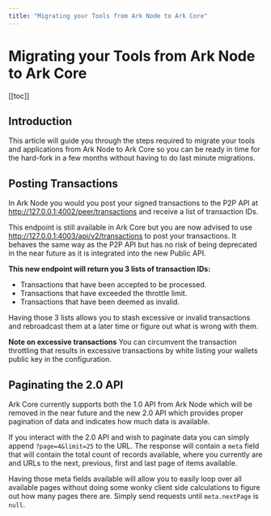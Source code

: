 ```yaml
---
title: "Migrating your Tools from Ark Node to Ark Core"
---
```


# Migrating your Tools from Ark Node to Ark Core

[[toc]]

## Introduction

This article will guide you through the steps required to migrate your tools and applications from Ark Node to Ark Core so you can be ready in time for the hard-fork in a few months without having to do last minute migrations.

## Posting Transactions

In Ark Node you would you post your signed transactions to the P2P API at http://127.0.0.1:4002/peer/transactions and receive a list of transaction IDs.

This endpoint is still available in Ark Core but you are now advised to use http://127.0.0.1:4003/api/v2/transactions to post your transactions. It behaves the same way as the P2P API but has no risk of being deprecated in the near future as it is integrated into the new Public API.

**This new endpoint will return you 3 lists of transaction IDs:**
- Transactions that have been accepted to be processed.
- Transactions that have exceeded the throttle limit.
- Transactions that have been deemed as invalid.

Having those 3 lists allows you to stash excessive or invalid transactions and rebroadcast them at a later time or figure out what is wrong with them.

**Note on excessive transactions**
You can circumvent the transaction throttling that results in excessive transactions by white listing your wallets public key in the configuration.

## Paginating the 2.0 API

Ark Core currently supports both the 1.0 API from Ark Node which will be removed in the near future and the new 2.0 API which provides proper pagination of data and indicates how much data is available.

If you interact with the 2.0 API and wish to paginate data you can simply append `?page=4&limit=25` to the URL. The response will contain a `meta` field that will contain the total count of records available, where you currently are and URLs to the next, previous, first and last page of items available.

Having those meta fields available will allow you to easily loop over all available pages without doing some wonky client side calculations to figure out how many pages there are. Simply send requests until `meta.nextPage` is `null`.
